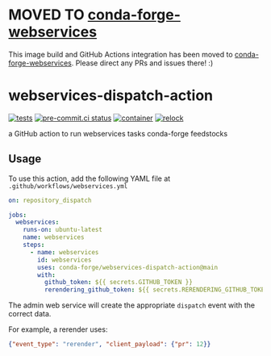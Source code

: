 # MOVED TO [conda-forge-webservices](https://github.com/conda-forge/conda-forge-webservices)

This image build and GitHub Actions integration has been moved to [conda-forge-webservices](https://github.com/conda-forge/conda-forge-webservices). Please direct any PRs and issues there! :)

# webservices-dispatch-action
[![tests](https://github.com/conda-forge/webservices-dispatch-action/actions/workflows/tests.yml/badge.svg?event=merge_group)](https://github.com/conda-forge/webservices-dispatch-action/actions/workflows/tests.yml) [![pre-commit.ci status](https://results.pre-commit.ci/badge/github/conda-forge/webservices-dispatch-action/main.svg)](https://results.pre-commit.ci/latest/github/conda-forge/webservices-dispatch-action/main) [![container](https://github.com/conda-forge/webservices-dispatch-action/actions/workflows/container.yml/badge.svg)](https://github.com/conda-forge/webservices-dispatch-action/actions/workflows/container.yml) [![relock](https://github.com/conda-forge/webservices-dispatch-action/actions/workflows/relock.yml/badge.svg)](https://github.com/conda-forge/webservices-dispatch-action/actions/workflows/relock.yml)

a GitHub action to run webservices tasks conda-forge feedstocks

## Usage

To use this action, add the following YAML file at `.github/workflows/webservices.yml`

```yaml
on: repository_dispatch

jobs:
  webservices:
    runs-on: ubuntu-latest
    name: webservices
    steps:
      - name: webservices
        id: webservices
        uses: conda-forge/webservices-dispatch-action@main
        with:
          github_token: ${{ secrets.GITHUB_TOKEN }}
          rerendering_github_token: ${{ secrets.RERENDERING_GITHUB_TOKEN }}
```

The admin web service will create the appropriate `dispatch` event with the
correct data.

For example, a rerender uses:

```json
{"event_type": "rerender", "client_payload": {"pr": 12}}
```
